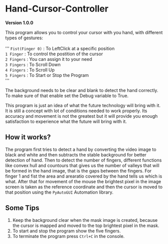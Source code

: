 # Hand-Cursor-Controller

**Version 1.0.0**

This program allows you to control your cursor with you hand, with different types of gestures:<br><br>
'''
    `Fist(Finger 0)` : To LeftClick at a specific position<br>
    `1 Finger`       : To control the postition of the cursor<br>
    `2 Fingers`      : You can assign it to your need<br>
    `3 Fingers`      : To Scroll Down <br>
    `4 Fingers`      : To Scroll Up<br>
    `5 Fingers`      : To Start or Stop the Program<br>
'''

The background needs to be clear and blank to detect the hand correctly. To make sure of that enable set the Debug variable to True.

This program is just an idea of what the future technology will bring with it. It is still a concept with lot of conditions needed to work properly. Its accuracy and movement is not the greatest but it will provide you enough satisfaction to experience what the future will bring with it.

## How it works?

The program first tries to detect a hand by converting the video image to black and white and then subtracts the stable background for better detection of hand. 
Then to detect the number of fingers, different functions like convex hull and countours that gives us the number of valleys that will be formed in the hand image, that is the gaps between the fingers. For finger 1 and fist the area and arearatio covered by the hand tells us which is what.
After that for movement of the mouse the brightest pixel in the image screen is taken as the reference coordinate and then the cursor is moved to that position using the `PyAutoGUI` Automation library.

## Some Tips

1. Keep the background clear when the mask image is created, because the cursor is mapped and moved to the top brightest pixel in the mask.
2. To start and stop the program show the five fingers.
3. To terminate the program press `Ctrl+C` in the console.
